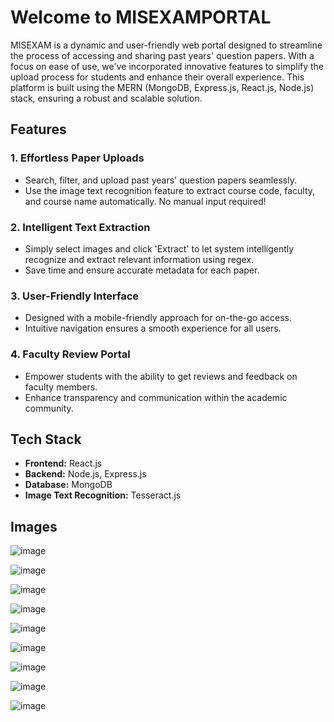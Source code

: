 
# Welcome to MISEXAMPORTAL

MISEXAM is a dynamic and user-friendly web portal designed to streamline the process of accessing and sharing past years' question papers. With a focus on ease of use, we've incorporated innovative features to simplify the upload process for students and enhance their overall experience. This platform is built using the MERN (MongoDB, Express.js, React.js, Node.js) stack, ensuring a robust and scalable solution.

## Features

### 1. **Effortless Paper Uploads**
   - Search, filter, and upload past years' question papers seamlessly.
   - Use the image text recognition feature to extract course code, faculty, and course name automatically. No manual input required!

### 2. **Intelligent Text Extraction**
   - Simply select images and click 'Extract' to let  system intelligently recognize and extract relevant information using regex.
   - Save time and ensure accurate metadata for each paper.

### 3. **User-Friendly Interface**
   - Designed with a mobile-friendly approach for on-the-go access.
   - Intuitive navigation ensures a smooth experience for all users.

### 4. **Faculty Review Portal**
   - Empower students with the ability to get reviews and feedback on faculty members.
   - Enhance transparency and communication within the academic community.

## Tech Stack

- **Frontend:** React.js
- **Backend:** Node.js, Express.js
- **Database:** MongoDB
- **Image Text Recognition:** Tesseract.js


## Images
![image](https://github.com/vikashchand/VITPYQ/assets/72156896/6ef1708f-13ef-4bfe-a0ed-fed37127afd4)


![image](https://github.com/vikashchand/VITPYQ/assets/72156896/41b62d90-dd6a-4bac-ae7e-2d067c2f5630)

![image](https://github.com/vikashchand/VITPYQ/assets/72156896/215bcc16-d40e-4791-9860-e57253b5e2dd)

![image](https://github.com/vikashchand/VITPYQ/assets/72156896/94366efe-5ea1-4514-b05b-ae2e72df91c0)

![image](https://github.com/vikashchand/VITPYQ/assets/72156896/21d2bad4-ef06-474d-bd93-578b4d104ca7)

![image](https://github.com/vikashchand/VITPYQ/assets/72156896/e1d9d0dd-e87b-459a-9472-a017c1a09147)

![image](https://github.com/vikashchand/VITPYQ/assets/72156896/dffffaac-2b59-4769-b7b5-8132e6c77d91)

![image](https://github.com/vikashchand/VITPYQ/assets/72156896/c93a084d-7ed8-4113-8dc6-19e5d673c2d5)

![image](https://github.com/vikashchand/VITPYQ/assets/72156896/91c76f2a-3de5-4743-ab51-361f7121276e)







